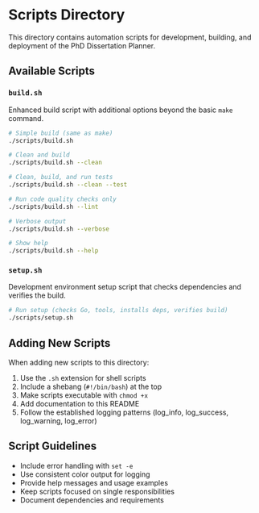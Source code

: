 # Scripts Directory

This directory contains automation scripts for development, building, and deployment of the PhD Dissertation Planner.

## Available Scripts

### `build.sh`

Enhanced build script with additional options beyond the basic `make` command.

```bash
# Simple build (same as make)
./scripts/build.sh

# Clean and build
./scripts/build.sh --clean

# Clean, build, and run tests
./scripts/build.sh --clean --test

# Run code quality checks only
./scripts/build.sh --lint

# Verbose output
./scripts/build.sh --verbose

# Show help
./scripts/build.sh --help
```

### `setup.sh`

Development environment setup script that checks dependencies and verifies the build.

```bash
# Run setup (checks Go, tools, installs deps, verifies build)
./scripts/setup.sh
```

## Adding New Scripts

When adding new scripts to this directory:

1. Use the `.sh` extension for shell scripts
2. Include a shebang (`#!/bin/bash`) at the top
3. Make scripts executable with `chmod +x`
4. Add documentation to this README
5. Follow the established logging patterns (log_info, log_success, log_warning, log_error)

## Script Guidelines

- Include error handling with `set -e`
- Use consistent color output for logging
- Provide help messages and usage examples
- Keep scripts focused on single responsibilities
- Document dependencies and requirements
